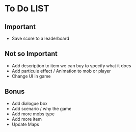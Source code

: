 # To Do LIST

## Important

- Save score to a leaderboard

## Not so Important

- Add description to item we can buy to specify what it does
- Add particule effect / Animation to mob or player
- Change UI in game

## Bonus

- Add dialogue box
- Add scenario / why the game
- Add more mobs type
- Add more item
- Update Maps